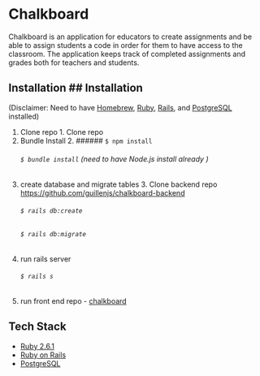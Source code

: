 
# Chalkboard

Chalkboard is an application for educators to create assignments and be able to assign students a code in order for them to have access to the classroom. The application keeps track of completed assignments and grades both for teachers and students.

## Installation	## Installation
(Disclaimer: Need to have [Homebrew](https://brew.sh/), [Ruby](https://www.ruby-lang.org/en/), [Rails](https://rubyonrails.org/), and [PostgreSQL](https://www.postgresql.org/) installed)	


1. Clone repo	1. Clone repo
2.  Bundle Install	2. ###### `$ npm install`
    ###### `$ bundle install`	     (need to have Node.js install already )
3. create database and migrate tables	3. Clone backend repo https://github.com/guillenjs/chalkboard-backend
    ###### `$ rails db:create`
    ###### `$ rails db:migrate`
4. run rails server 	 
    ###### `$ rails s`	   
5. run front end repo - [chalkboard](https://github.com/guillenjs/chalkboard)	

## Tech Stack
 - [Ruby 2.6.1](https://www.ruby-lang.org/en/news/2019/01/30/ruby-2-6-1-released/)	
 - [Ruby on Rails](https://rubyonrails.org/)	   
 - [PostgreSQL](https://www.postgresql.org/)
